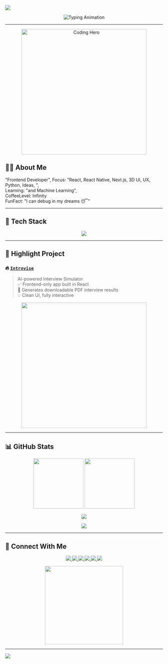 <!-- Profile Header Banner -->
<img src="https://capsule-render.vercel.app/api?type=waving&color=0:8e2de2,100:4a00e0&height=200&section=header&text=Hi%20There!%20I'm%20Khushant%20🔥&fontSize=35&fontColor=ffffff&fontAlignY=55&animation=fadeIn" />

<p align="center">
  <img src="https://readme-typing-svg.herokuapp.com?font=Fira+Code&size=24&duration=4000&pause=1000&color=F7A900&center=true&width=435&lines=Web+Developer+%F0%9F%92%BB;React+Native+Enthusiast+%F0%9F%93%B1;Loves+3D+and+Animation+💫;Crafting+beautiful+UI%2FUX+🧠;Let%27s+build+cool+things!+%F0%9F%92%A1" alt="Typing Animation" />
</p>

---

<p align="center">
  <img src="https://media.tenor.com/qJ5evVs-_uUAAAAC/coding.gif" width="400" alt="Coding Hero" />
</p>

## 🙇‍♂️ About Me

 <p> "Frontend Developer",
  Focus: "React, React Native, Next.js, 3D UI, UX, Python, Ideas, ",<br/>
  Learning: "and Machine Learning",<br/>
  CoffeeLevel: Infinity<br/>
  FunFact: "I can debug in my dreams 😴"<br/><p/>


---

## 🚀 Tech Stack

<p align="center">
  <img src="https://skillicons.dev/icons?i=js,react,redux,nextjs,tailwind,threejs,figma,firebase,html,css" />
</p>

---

## 🌟 Highlight Project

### 🔥 [`Introvise`](https://github.com/commanderigris21/introvise)
> AI-powered Interview Simulator  
> ✅ Frontend-only app built in React  
> 📄 Generates downloadable PDF interview results  
> 💡 Clean UI, fully interactive

<p align="center">
  <img src="https://media.giphy.com/media/du3J3cXyzhj75IOgvA/giphy.gif" width="400" />
</p>

---

## 📊 GitHub Stats

<p align="center">
  <img src="https://github-readme-stats.vercel.app/api?username=commanderigris21&show_icons=true&theme=radical&border_radius=10" height="160"/>
  <img src="https://github-readme-streak-stats.herokuapp.com?user=commanderigris21&theme=radical&date_format=M%20j%5B%2C%20Y%5D" height="160"/>
</p>

<p align="center">
  <img src="https://github-readme-activity-graph.vercel.app/graph?username=commanderigris21&theme=react-dark&area=true&hide_border=true" />
</p>

<p align="center">
  <img src="https://profile-counter.glitch.me/commanderigris21/count.svg" />
</p>

---

## 📢 Connect With Me

<p align="center">
  <a href="mailto:your.email@example.com">
    <img src="https://img.shields.io/badge/Gmail-D14836?logo=gmail&logoColor=fff&style=for-the-badge" />
  </a>
  <a href="https://www.linkedin.com/in/khushant-ubarhande-b98b30354">
    <img src="https://img.shields.io/badge/LinkedIn-0077B5?logo=linkedin&logoColor=white&style=for-the-badge" />
  </a>
  <a href="#">
    <img src="https://img.shields.io/badge/Portfolio-121212?logo=firefox&logoColor=white&style=for-the-badge" />
  </a>
  <a href="https://github.com/commanderigris21/">
    <img src="https://img.shields.io/badge/GitHub-181717?logo=github&logoColor=white&style=for-the-badge" />
  </a>
  <a href="https://youtube.com/@L0ser2108">
    <img src="https://img.shields.io/badge/YouTube-FF0000?logo=youtube&logoColor=white&style=for-the-badge" />
  </a>
  <a href="https://instagram.com/notkhush.ant">
    <img src="https://img.shields.io/badge/Instagram-E4405F?logo=instagram&logoColor=white&style=for-the-badge" />
  </a>
</p>

<p align="center">
  <img src="https://media.giphy.com/media/QpVUMRUJGokfqXyfa1/giphy.gif" width="250" />
</p>

---

<!-- Footer -->
<img src="https://capsule-render.vercel.app/api?type=waving&color=0:4a00e0,100:8e2de2&height=120&section=footer" />

